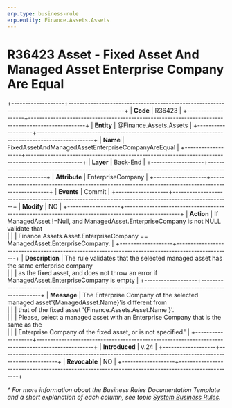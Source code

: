 ```yaml
---
erp.type: business-rule
erp.entity: Finance.Assets.Assets
---
```


# R36423 Asset - Fixed Asset And Managed Asset Enterprise Company Are Equal
+-------------------+--------------------------------------------------------------------------------------------------+
| **Code**          | R36423                                                                                           |
+-------------------+--------------------------------------------------------------------------------------------------+
| **Entity**        | @Finance.Assets.Assets                                                                           |
+-------------------+--------------------------------------------------------------------------------------------------+
| **Name**          | FixedAssetAndManagedAssetEnterpriseCompanyAreEqual                                               |
+-------------------+--------------------------------------------------------------------------------------------------+
| **Layer**         | Back-End                                                                                         |
+-------------------+--------------------------------------------------------------------------------------------------+
| **Attribute**     | EnterpriseCompany                                                                                |
+-------------------+--------------------------------------------------------------------------------------------------+
| **Events**        | Commit                                                                                           |
+-------------------+--------------------------------------------------------------------------------------------------+
| **Modify**        | NO                                                                                               |
+-------------------+--------------------------------------------------------------------------------------------------+
| **Action**        | If ManagedAsset !=Null, and ManagedAsset.EnterpriseCompany is not NULL validate that <br/>       |
|                   | Finance.Assets.Asset.EnterpriseCompany == ManagedAsset.EnterpriseCompany.                        |
+-------------------+--------------------------------------------------------------------------------------------------+
| **Description**   | The rule validates that the selected managed asset has the same enterprise company <br/>         |
|                   | as the fixed asset, and does not throw an error if ManagedAsset.EnterpriseCompany is empty       |
+-------------------+--------------------------------------------------------------------------------------------------+
| **Message**       | The Enterprise Company of the selected managed asset'{ManagedAsset.Name}'is different from <br/> |
|                   | that of the fixed asset '{Finance.Assets.Asset.Name }'. <br/>                                    |
|                   | Please, select a managed asset with an Enterprise Company that is the same as the <br/>          |
|                   | Enterprise Company of the fixed asset, or is not specified.'                                     |
+-------------------+--------------------------------------------------------------------------------------------------+
| **Introduced**    | v.24                                                                                             |
+-------------------+--------------------------------------------------------------------------------------------------+
| **Revocable**     | NO                                                                                               |
+-------------------+--------------------------------------------------------------------------------------------------+

*\* For more information about the Business Rules Documentation Template and a short explanation of each column, see
topic [System Business Rules](../templates/template-description-system-business-rules.md).*
